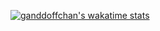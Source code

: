 [![ganddoffchan's wakatime stats](https://github-readme-stats.vercel.app/api/wakatime?username=ganddoffchan)](https://github.com/ganddoffchan/github-readme-stats)

